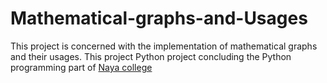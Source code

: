 # Mathematical-graphs-and-Usages
This project is concerned with the implementation of mathematical graphs and their usages.
This project 
Python project concluding the Python programming part of <a href="http://www.naya-college.co.il/" rel="nofollow">Naya college</a>
